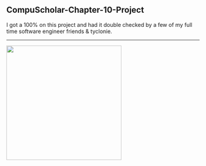 ## CompuScholar-Chapter-10-Project
I got a 100% on this project and had it double checked by a few of my full time software engineer friends &amp; tyclonie.









----
<img height="300" src="https://www.logolynx.com/images/logolynx/11/11ebaa6af37bdbb007f258bd28ab487e.png"></code>
